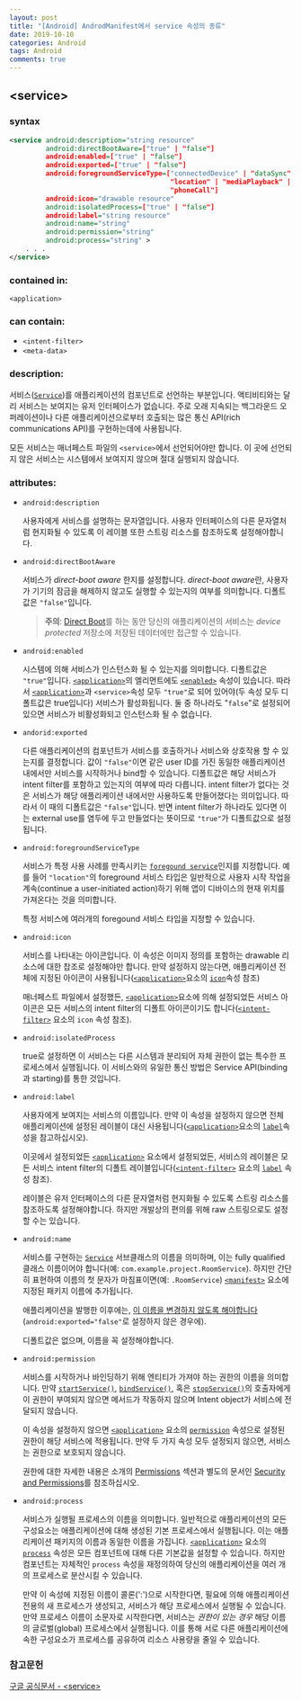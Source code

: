```yaml
---
layout: post
title: "[Android] AndrodManifest에서 service 속성의 종류"
date: 2019-10-10
categories: Android
tags: Android
comments: true
---
```


## \<service\>

### **syntax**

```xml
<service android:description="string resource"
         android:directBootAware=["true" | "false"]
         android:enabled=["true" | "false"]
         android:exported=["true" | "false"]
         android:foregroundServiceType=["connectedDevice" | "dataSync" |
                                        "location" | "mediaPlayback" | "mediaProjection" |
                                        "phoneCall"]
         android:icon="drawable resource"
         android:isolatedProcess=["true" | "false"]
         android:label="string resource"
         android:name="string"
         android:permission="string"
         android:process="string" >
    . . .
</service>
```

### **contained in:**
`<application>`

### **can contain:**
- `<intent-filter>`
- `<meta-data>`

### **description:**
서비스([`Service`](https://developer.android.com/reference/android/app/Service.html))를 애플리케이션의 컴포넌트로 선언하는 부분입니다. 액티비티와는 달리 서비스는 보여지는 유저 인터페이스가 없습니다. 주로 오래 지속되는 백그라운드 오퍼레이션이나 다른 애플리케이션으로부터 호출되는 많은 통신 API(rich communications API)를 구현하는데에 사용됩니다. 

모든 서비스는 매너페스트 파일의 `<service>`에서 선언되어야만 합니다. 이 곳에 선언되지 않은 서비스는 시스템에서 보여지지 않으며 절대 실행되지 않습니다.

### **attributes:**
- `android:description`
  
  사용자에게 서비스를 설명하는 문자열입니다. 사용자 인터페이스의 다른 문자열처럼 현지화될 수 있도록 이 레이블 또한 스트링 리소스를 참조하도록 설정해야합니다.
- `android:directBootAware`
  
  서비스가 *direct-boot aware* 한지를 설정합니다. *direct-boot aware*란, 사용자가 기기의 잠금을 해제하지 않고도 실행할 수 있는지의 여부를 의미합니다. 디폴트값은 `"false"`입니다.
    > **주의**: [Direct Boot](https://developer.android.com/training/articles/direct-boot.html)를 하는 동안 당신의 애플리케이션의 서비스는 *device protected* 저장소에 저장된 데이터에만 접근할 수 있습니다. 
- `android:enabled`
  
  시스템에 의해 서비스가 인스턴스화 될 수 있는지를 의미합니다. 디폴트값은 `"true"`입니다. [`<application>`](https://developer.android.com/guide/topics/manifest/application-element.html)의 엘리먼트에도 [`<enabled>`](https://developer.android.com/guide/topics/manifest/application-element.html#enabled) 속성이 있습니다. 따라서 [`<application>`](https://developer.android.com/guide/topics/manifest/application-element.html)과 `<service>`속성 모두 `"true"`로 되어 있어야(두 속성 모두 디폴트값은 true입니다) 서비스가 활성화됩니다. 둘 중 하나라도 "`false`"로 설정되어 있으면 서비스가 비활성화되고 인스턴스화 될 수 없습니다.
- `andorid:exported`
  
  다른 애플리케이션의 컴포넌트가 서비스를 호출하거나 서비스와 상호작용 할 수 있는지를 결정합니다. 값이 `"false"`이면 같은 user ID를 가진 동일한 애플리케이션 내에서만 서비스를 시작하거나 bind할 수 있습니다. 디폴트값은 해당 서비스가 intent filter를 포함하고 있는지의 여부에 따라 다릅니다. intent filter가 없다는 것은 서비스가 해당 애플리케이션 내에서만 사용하도록 만들어졌다는 의미입니다. 따라서 이 때의 디폴트값은 `"false"`입니다. 반면 intent filter가 하나라도 있다면 이는 external use를 염두에 두고 만들었다는 뜻이므로 `"true"`가 디폴트값으로 설정됩니다. 
- `android:foregroundServiceType`
  
  서비스가 특정 사용 사례를 만족시키는 [`foregound service`](https://developer.android.com/guide/components/services)인지를 지정합니다. 예를 들어 `"location"`의 foreground 서비스 타입은 일반적으로 사용자 시작 작업을 계속(continue a user-initiated action)하기 위해 앱이 디바이스의 현재 위치를 가져온다는 것을 의미합니다.

  특정 서비스에 여러개의 foregound 서비스 타입을 지정할 수 있습니다.

- `android:icon`
  
  서비스를 나타내는 아이콘입니다. 이 속성은 이미지 정의를 포함하는 drawable 리소스에 대한 찹조로 설정해야만 합니다. 만약 설정하지 않는다면, 애플리케이션 전체에 지정된 아이콘이 사용됩니다([`<application>`](https://developer.android.com/guide/topics/manifest/application-element.html)요소의 [`icon`](https://developer.android.com/guide/topics/manifest/application-element.html#icon)속성 참조)

  매너페스트 파일에서 설정했든, [`<application>`](https://developer.android.com/guide/topics/manifest/application-element.html)요소에 의해 설정되었든 서비스 아이콘은 모든 서비스의 intent filter의 디폴트 아이콘이기도 합니다([`<intent-filter>`]() 요소의 `icon` 속성 참조).
- `android:isolatedProcess`
  
  true로 설정하면 이 서비스는 다른 시스템과 분리되어 자체 권한이 없는 특수한 프로세스에서 실행됩니다. 이 서비스와의 유일한 통신 방법은 Service API(binding과 starting)를 통한 것입니다.

- `android:label`
  
  사용자에게 보여지는 서비스의 이름입니다. 만약 이 속성을 설정하지 않으면 전체 애플리케이션에 설정된 레이블이 대신 사용됩니다([`<application>`](https://developer.android.com/guide/topics/manifest/application-element.html)요소의 [`label`](https://developer.android.com/guide/topics/manifest/application-element.html#label)속성을 참고하십시오).

  이곳에서 설정되었든 [`<application>`](https://developer.android.com/guide/topics/manifest/application-element.html) 요소에서 설정되었든, 서비스의 레이블은 모든 서비스 intent filter의 디폴트 레이블입니다([`<intent-filter>`](https://developer.android.com/guide/topics/manifest/intent-filter-element.html) 요소의 [`label`](https://developer.android.com/guide/topics/manifest/intent-filter-element.html#label) 속성 참조).

  레이블은 유저 인터페이스의 다른 문자열처럼 현지화될 수 있도록 스트링 리소스를 참조하도록 설정해야합니다. 하지만 개발상의 편의를 위해 raw 스트링으로도 설정할 수는 있습니다.

- `android:name`
  
  서비스를 구현하는 [`Service`](https://developer.android.com/reference/android/app/Service.html) 서브클래스의 이름을 의미하며, 이는 fully qualified 클래스 이름이어야 합니다(예: `com.example.project.RoomService`). 하지만 간단히 표현하여 이름의 첫 문자가 마침표이면(예: `.RoomService`) [`<manifest>`](https://developer.android.com/guide/topics/manifest/manifest-element.html) 요소에 지정된 패키지 이름에 추가됩니다. 

  애플리케이션을 발행한 이후에는, [이 이름을 변경하지 않도록 해야합니다](http://android-developers.blogspot.com/2011/06/things-that-cannot-change.html)(`android:exported="false"`로 설정하지 않은 경우에).

  디폴트값은 없으며, 이름을 꼭 설정해야합니다.
- `android:permission`
  
  서비스를 시작하거나 바인딩하기 위해 엔티티가 가져야 하는 권한의 이름을 의미합니다. 만약 [`startService()`](https://developer.android.com/reference/android/content/Context.html#startService(android.content.Intent)), [`bindService()`](https://developer.android.com/reference/android/content/Context.html#bindService(android.content.Intent,%20android.content.ServiceConnection,%20int)), 혹은 [`stopService()`](https://developer.android.com/reference/android/content/Context.html#stopService(android.content.Intent))의 호출자에게 이 권한이 부여되지 않으면 메서드가 작동하지 않으며 Intent object가 서비스에 전달되지 않습니다.

  이 속성을 설정하지 않으면 [`<application>`](https://developer.android.com/guide/topics/manifest/application-element.html) 요소의 [`permission`](https://developer.android.com/guide/topics/manifest/application-element.html#prmsn) 속성으로 설정된 권한이 해당 서비스에 적용됩니다. 만약 두 가지 속성 모두 설정되지 않으면, 서비스는 권한으로 보호되지 않습니다.

  권한에 대한 자세한 내용은 소개의 [Permissions](https://developer.android.com/guide/topics/manifest/manifest-intro.html#perms) 섹션과 별도의 문서인 [Security and Permissions](https://developer.android.com/guide/topics/security/security.html)를 참조하십시오.

- `android:process`
  
  서비스가 실행될 프로세스의 이름을 의미합니다. 일반적으로 애플리케이션의 모든 구성요소는 애플리케이션에 대해 생성된 기본 프로세스에서 실행됩니다. 이는 애플리케이션 패키지의 이름과 동일한 이름을 가집니다. [`<application>`](https://developer.android.com/guide/topics/manifest/application-element.html) 요소의 [`process`](https://developer.android.com/guide/topics/manifest/application-element.html#proc) 속성은 모든 컴포넌트에 대해 다른 기본값을 설정할 수 있습니다. 하지만 컴포넌트는 자체적인 `process` 속성을 재정의하여 당신의 애플리케이션을 여러 개의 프로세스로 분산시킬 수 있습니다.

  만약 이 속성에 지정된 이름이 콜론(':')으로 시작한다면, 필요에 의해 애플리케이션 전용의 새 프로세스가 생성되고, 서비스가 해당 프로세스에서 실행될 수 있습니다. 만약 프로세스 이름이 소문자로 시작한다면, 서비스는 *권한이 있는 경우* 해당 이름의 글로벌(global) 프로세스에서 실행됩니다. 이를 통해 서로 다른 애플리케이션에 속한 구성요소가 프로세스를 공유하여 리소스 사용량을 줄일 수 있습니다.


### 참고문헌
[구글 공식문서 - \<service>](https://developer.android.com/guide/topics/manifest/service-element)
